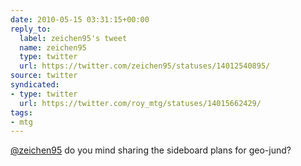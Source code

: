 ```yaml
---
date: 2010-05-15 03:31:15+00:00
reply_to:
  label: zeichen95's tweet
  name: zeichen95
  type: twitter
  url: https://twitter.com/zeichen95/statuses/14012540895/
source: twitter
syndicated:
- type: twitter
  url: https://twitter.com/roy_mtg/statuses/14015662429/
tags:
- mtg
---
```


[@zeichen95](https://twitter.com/zeichen95/) do you mind sharing the sideboard plans for geo-jund?